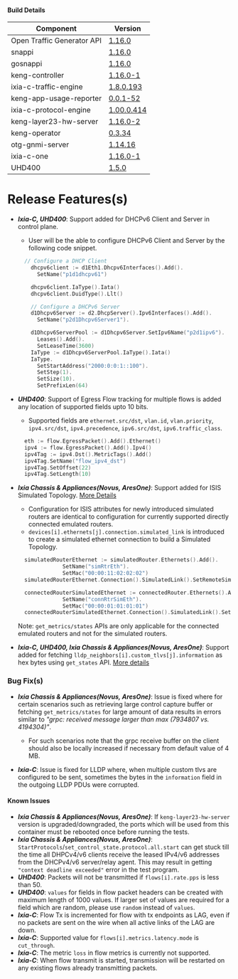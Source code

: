 #### Build Details

| Component                     | Version       |
|-------------------------------|---------------|
| Open Traffic Generator API    | [1.16.0](https://redocly.github.io/redoc/?url=https://raw.githubusercontent.com/open-traffic-generator/models/v1.14.0/artifacts/openapi.yaml)         |
| snappi                        | [1.16.0](https://pypi.org/project/snappi/1.16.0)        |
| gosnappi                      | [1.16.0](https://pkg.go.dev/github.com/open-traffic-generator/snappi/gosnappi@v1.16.0)        |
| keng-controller               | [1.16.0-1](https://github.com/orgs/open-traffic-generator/packages/container/package/keng-controller)    |
| ixia-c-traffic-engine         | [1.8.0.193](https://github.com/orgs/open-traffic-generator/packages/container/package/ixia-c-traffic-engine)       |
| keng-app-usage-reporter       | [0.0.1-52](https://github.com/orgs/open-traffic-generator/packages/container/package/keng-app-usage-reporter)      |
| ixia-c-protocol-engine        | [1.00.0.414](https://github.com/orgs/open-traffic-generator/packages/container/package/ixia-c-protocol-engine)    | 
| keng-layer23-hw-server        | [1.16.0-2](https://github.com/orgs/open-traffic-generator/packages/container/package/keng-layer23-hw-server)    |
| keng-operator                 | [0.3.34](https://github.com/orgs/open-traffic-generator/packages/container/package/keng-operator)        | 
| otg-gnmi-server               | [1.14.16](https://github.com/orgs/open-traffic-generator/packages/container/package/otg-gnmi-server)         |
| ixia-c-one                    | [1.16.0-1](https://github.com/orgs/open-traffic-generator/packages/container/package/ixia-c-one/)         |
| UHD400                        | [1.5.0](https://downloads.ixiacom.com/support/downloads_and_updates/public/UHD400/1.5/1.5.0/artifacts.tar)         |


# Release Features(s)

* <b><i>Ixia-C, UHD400</i></b>: Support added for DHCPv6 Client and Server in control plane.
  - User will be the able to configure DHCPv6 Client and Server by the following code snippet.
  ```go
    // Configure a DHCP Client
      dhcpv6client := d1Eth1.Dhcpv6Interfaces().Add().
        SetName("p1d1dhcpv61")

      dhcpv6client.IaType().Iata()
      dhcpv6client.DuidType().Llt()

      // Configure a DHCPv6 Server
      d1Dhcpv6Server := d2.DhcpServer().Ipv6Interfaces().Add().
        SetName("p2d1Dhcpv6Server1").

      d1Dhcpv6ServerPool := d1Dhcpv6Server.SetIpv6Name("p2d1ipv6").
        Leases().Add().
        SetLeaseTime(3600)
      IaType := d1Dhcpv6ServerPool.IaType().Iata()
      IaType.
        SetStartAddress("2000:0:0:1::100").
        SetStep(1).
        SetSize(10).
        SetPrefixLen(64) 
  ```

* <b><i>UHD400</i></b>: Support of Egress Flow tracking for multiple flows is added any location of supported fields upto 10 bits.
  - Supported fields are `ethernet.src/dst`, `vlan.id`, `vlan.priority`, `ipv4.src/dst`, `ipv4.precedence`, `ipv6.src/dst`, `ipv6.traffic_class`.
  ```go
    eth := flow.EgressPacket().Add().Ethernet()
    ipv4 := flow.EgressPacket().Add().Ipv4()
    ipv4Tag := ipv4.Dst().MetricTags().Add()
    ipv4Tag.SetName("flow_ipv4_dst")
    ipv4Tag.SetOffset(22)
    ipv4Tag.SetLength(10)
  ```

* <b><i>Ixia Chassis & Appliances(Novus, AresOne)</i></b>: Support added for ISIS Simulated Topology. [More Details](https://github.com/open-traffic-generator/models/pull/327)
  - Configuration for ISIS attributes for newly introduced simulated routers are identical to configuration for currently supported directly connected emulated routers.
  -  `devices[i].ethernets[j].connection.simulated_link`​ is introduced to create a simulated ethernet connection to build a Simulated Topology.
  ```go
    simulatedRouterEthernet := simulatedRouter.Ethernets().Add().
                SetName("simRtrEth").
                SetMac("00:00:11:02:02:02")
    simulatedRouterEthernet.Connection().SimulatedLink().SetRemoteSimulatedLink("connRtrSimEth")

    connectedRouterSimulatedEthernet := connectedRouter.Ethernets().Add().
                SetName("connRtrSimEth").
                SetMac("00:00:01:01:01:01")
    connectedRouterSimulatedEthernet.Connection().SimulatedLink().SetRemoteSimulatedLink("simRtrEth")
  ```
  Note: `get_metrics/states` APIs are only applicable for the connected emulated routers and not for the simulated routers.

* <b><i>Ixia-C, UHD400, Ixia Chassis & Appliances(Novus, AresOne)</i></b>: Support added for fetching `lldp_neighbors[i].custom_tlvs[j].information` as hex bytes using `get_states` API. [More details](https://github.com/open-traffic-generator/models/pull/392)
	
### Bug Fix(s)
* <b><i>Ixia Chassis & Appliances(Novus, AresOne)</i></b>: Issue is fixed where for certain scenarios such as retrieving large control capture buffer or fetching `get_metrics/states` for large amount of data results in errors similar to <i>"grpc: received message larger than max (7934807 vs. 4194304)"</i>. 
  - For such scenarios note that the grpc receive buffer on the client should also be locally increased if necessary from default value of 4 MB.

* <b><i>Ixia-C</i></b>: Issue is fixed for LLDP where, when multiple custom tlvs are configured to be sent, sometimes the bytes in the `information` field in the outgoing LLDP PDUs were corrupted.


#### Known Issues
* <b><i>Ixia Chassis & Appliances(Novus, AresOne)</i></b>: If `keng-layer23-hw-server` version is upgraded/downgraded, the ports which will be used from this container must be rebooted once before running the tests.
* <b><i>Ixia Chassis & Appliances(Novus, AresOne)</i></b>: `StartProtocols`/`set_control_state.protocol.all.start` can get stuck till the time all DHPCv4/v6 clients receive the leased IPv4/v6 addresses from the DHCPv4/v6 server/relay agent. This may result in getting `"context deadline exceeded"` error in the test program.
* <b><i>UHD400</i></b>: Packets will not be transmitted if `flows[i].rate.pps` is less than 50.
* <b><i>UHD400</i></b>: `values` for fields in flow packet headers can be created with maximum length of 1000 values. If larger set of values are required for a field which are random, please use `random` instead of `values`.
* <b><i>Ixia-C</i></b>: Flow Tx is incremented for flow with tx endpoints as LAG, even if no packets are sent on the wire when all active links of the LAG are down. 
* <b><i>Ixia-C</i></b>: Supported value for `flows[i].metrics.latency.mode` is `cut_through`.
* <b><i>Ixia-C</i></b>: The metric `loss` in flow metrics is currently not supported.
* <b><i>Ixia-C</i></b>: When flow transmit is started, transmission will be restarted on any existing flows already transmitting packets. 